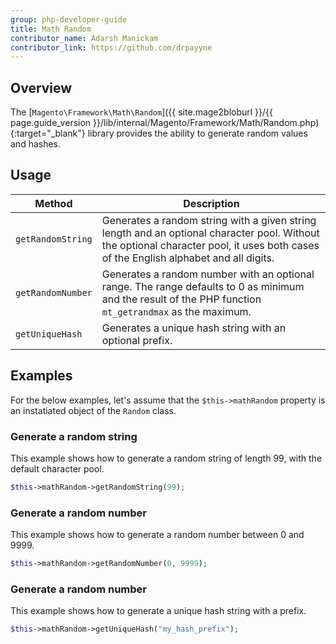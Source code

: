 ```yaml
---
group: php-developer-guide
title: Math Random
contributor_name: Adarsh Manickam
contributor_link: https://github.com/drpayyne
---
```


## Overview

The [`Magento\Framework\Math\Random`]({{ site.mage2bloburl }}/{{ page.guide_version }}/lib/internal/Magento/Framework/Math/Random.php){:target="\_blank"} library provides the ability to generate random values and hashes.

## Usage

| Method            | Description                                                                                                                                                                          |
| ----------------- | ------------------------------------------------------------------------------------------------------------------------------------------------------------------------------------ |
| `getRandomString` | Generates a random string with a given string length and an optional character pool. Without the optional character pool, it uses both cases of the English alphabet and all digits. |
| `getRandomNumber` | Generates a random number with an optional range. The range defaults to 0 as minimum and the result of the PHP function `mt_getrandmax` as the maximum.                              |
| `getUniqueHash`   | Generates a unique hash string with an optional prefix.                                                                                                                              |

## Examples

For the below examples, let's assume that the `$this->mathRandom` property is an instatiated object of the `Random` class.

### Generate a random string

This example shows how to generate a random string of length 99, with the default character pool.

```php
$this->mathRandom->getRandomString(99);
```

### Generate a random number

This example shows how to generate a random number between 0 and 9999.

```php
$this->mathRandom->getRandomNumber(0, 9999);
```

### Generate a random number

This example shows how to generate a unique hash string with a prefix.

```php
$this->mathRandom->getUniqueHash("my_hash_prefix");
```

